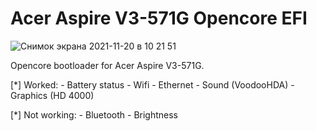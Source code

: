 # Acer Aspire V3-571G Opencore EFI

![Снимок экрана 2021-11-20 в 10 21 51](https://user-images.githubusercontent.com/27772093/142718302-22b030a9-bc3a-43ed-be42-202b1142bf2c.png)

Opencore bootloader for Acer Aspire V3-571G.

[*] Worked:
    - Battery status
    - Wifi
    - Ethernet
    - Sound (VoodooHDA)
    - Graphics (HD 4000)
    
[*] Not working:
    - Bluetooth
    - Brightness

